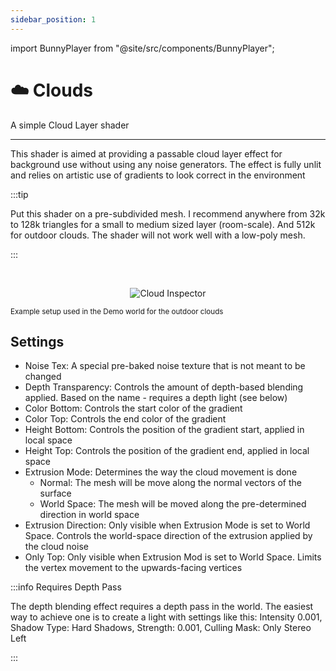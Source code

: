 ```yaml
---
sidebar_position: 1
---
```


import BunnyPlayer from "@site/src/components/BunnyPlayer";

# ☁️ Clouds

A simple Cloud Layer shader

-----

This shader is aimed at providing a passable cloud layer effect for background use without using any noise generators. The effect is fully unlit and relies on artistic use of gradients to look correct in the environment


:::tip

Put this shader on a pre-subdivided mesh. I recommend anywhere from 32k to 128k triangles for a small to medium sized layer (room-scale). And 512k for outdoor clouds. The shader will not work well with a low-poly mesh.

:::

<BunnyPlayer videoId="b4a74774-d7f3-4137-b28c-c1b7c1bd1b6a" />
<br />

<p align="center">
  <img alt="Cloud Inspector" src="/img/docs/vfx/clouds/clouds.png" />

  <br />

  <small>Example setup used in the Demo world for the outdoor clouds</small>
</p>

## Settings

- Noise Tex: A special pre-baked noise texture that is not meant to be changed
- Depth Transparency: Controls the amount of depth-based blending applied. Based on the name - requires a depth light (see below)
- Color Bottom: Controls the start color of the gradient
- Color Top: Controls the end color of the gradient
- Height Bottom: Controls the position of the gradient start, applied in local space
- Height Top: Controls the position of the gradient end, applied in local space
- Extrusion Mode: Determines the way the cloud movement is done
  - Normal: The mesh will be move along the normal vectors of the surface
  - World Space: The mesh will be moved along the pre-determined direction in world space
- Extrusion Direction: Only visible when Extrusion Mode is set to World Space. Controls the world-space direction of the extrusion applied by the cloud noise
- Only Top: Only visible when Extrusion Mod is set to World Space. Limits the vertex movement to the upwards-facing vertices

:::info Requires Depth Pass

The depth blending effect requires a depth pass in the world. The easiest way to achieve one is to create a light with settings like this: Intensity 0.001, Shadow Type: Hard Shadows, Strength: 0.001, Culling Mask: Only Stereo Left

:::